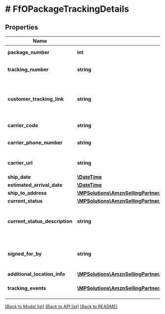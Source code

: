 # # FfOPackageTrackingDetails

## Properties

Name | Type | Description | Notes
------------ | ------------- | ------------- | -------------
**package_number** | **int** | The package identifier. |
**tracking_number** | **string** | The tracking number for the package. | [optional]
**customer_tracking_link** | **string** | Link on swiship.com that allows customers to track the package. | [optional]
**carrier_code** | **string** | The name of the carrier. | [optional]
**carrier_phone_number** | **string** | The phone number of the carrier. | [optional]
**carrier_url** | **string** | The URL of the carrier’s website. | [optional]
**ship_date** | [**\DateTime**](\DateTime.md) |  | [optional]
**estimated_arrival_date** | [**\DateTime**](\DateTime.md) |  | [optional]
**ship_to_address** | [**\MPSolutions\AmznSellingPartnerApi\Models\FulfillmentOutbound\FfOTrackingAddress**](FfOTrackingAddress.md) |  | [optional]
**current_status** | [**\MPSolutions\AmznSellingPartnerApi\Models\FulfillmentOutbound\FfOCurrentStatus**](FfOCurrentStatus.md) |  | [optional]
**current_status_description** | **string** | Description corresponding to the CurrentStatus value. | [optional]
**signed_for_by** | **string** | The name of the person who signed for the package. | [optional]
**additional_location_info** | [**\MPSolutions\AmznSellingPartnerApi\Models\FulfillmentOutbound\FfOAdditionalLocationInfo**](FfOAdditionalLocationInfo.md) |  | [optional]
**tracking_events** | [**\MPSolutions\AmznSellingPartnerApi\Models\FulfillmentOutbound\FfOTrackingEvent[]**](FfOTrackingEvent.md) | An array of tracking event information. | [optional]

[[Back to Model list]](../../README.md#models) [[Back to API list]](../../README.md#endpoints) [[Back to README]](../../README.md)
